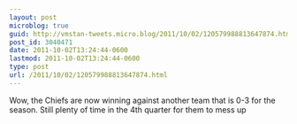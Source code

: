 ```yaml
---
layout: post
microblog: true
guid: http://vmstan-tweets.micro.blog/2011/10/02/120579988813647874.html
post_id: 3040471
date: 2011-10-02T13:24:44-0600
lastmod: 2011-10-02T13:24:44-0600
type: post
url: /2011/10/02/120579988813647874.html
---
```

Wow, the Chiefs are now winning against another team that is 0-3 for the season. Still plenty of time in the 4th quarter for them to mess up
